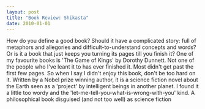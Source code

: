 ```yaml
---
layout: post
title: "Book Review: Shikasta"
date: 2010-01-01
---
```

How do you define a good book? Should it have a complicated story: full of metaphors and allegories and difficult-to-understand concepts and words? Or is it a book that just keeps you turning its pages till you finish it? One of my favourite books is 'The Game of Kings' by Dorothy Dunnett. Not one of the people who I've leant it to has ever finished it. Most didn't get past the first few pages. So when I say I didn't enjoy this book, don't be too hard on it. Written by a Nobel prize winning author, it is a science fiction novel about the Earth seen as a 'project' by intelligent beings in another planet. I found it a little too wordy and the 'let-me-tell-you-what-is-wrong-with-you' kind. A philosophical book disguised (and not too well) as science fiction
